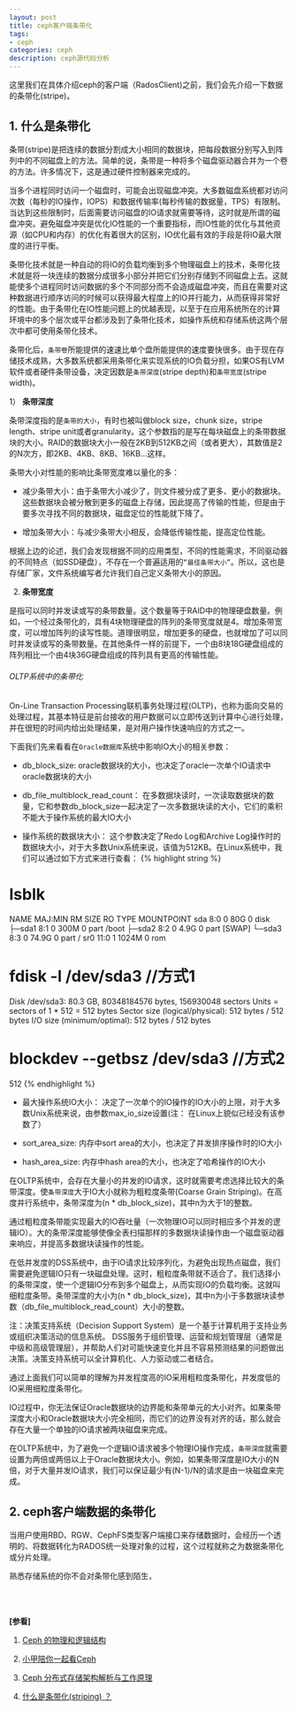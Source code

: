 ```yaml
---
layout: post
title: ceph客户端条带化
tags:
- ceph
categories: ceph
description: ceph源代码分析
---
```



这里我们在具体介绍ceph的客户端（RadosClient)之前，我们会先介绍一下数据的条带化(stripe)。

<!-- more -->

## 1. 什么是条带化

条带(stripe)是把连续的数据分割成大小相同的数据块，把每段数据分别写入到阵列中的不同磁盘上的方法。简单的说，条带是一种将多个磁盘驱动器合并为一个卷的方法。许多情况下，这是通过硬件控制器来完成的。

当多个进程同时访问一个磁盘时，可能会出现磁盘冲突。大多数磁盘系统都对访问次数（每秒的IO操作，IOPS）和数据传输率(每秒传输的数据量，TPS）有限制。当达到这些限制时，后面需要访问磁盘的IO请求就需要等待，这时就是所谓的磁盘冲突。避免磁盘冲突是优化IO性能的一个重要指标，而IO性能的优化与其他资源（如CPU和内存）的优化有着很大的区别，IO优化最有效的手段是将IO最大限度的进行平衡。

条带化技术就是一种自动的将IO的负载均衡到多个物理磁盘上的技术，条带化技术就是将一块连续的数据分成很多小部分并把它们分别存储到不同磁盘上去。这就能使多个进程同时访问数据的多个不同部分而不会造成磁盘冲突，而且在需要对这种数据进行顺序访问的时候可以获得最大程度上的IO并行能力，从而获得非常好的性能。由于条带化在IO性能问题上的优越表现，以至于在应用系统所在的计算环境中的多个层次或平台都涉及到了条带化技术，如操作系统和存储系统这两个层次中都可使用条带化技术。

条带化后，```条带卷```所能提供的速速比单个盘所能提供的速度要快很多。由于现在存储技术成熟，大多数系统都采用条带化来实现系统的IO负载分担，如果OS有LVM软件或者硬件条带设备，决定因数是```条带深度```(stripe depth)和```条带宽度```(stripe width)。

1） **条带深度**

条带深度指的是```条带的大小```，有时也被叫做block size，chunk size，stripe length、stripe unit或者granularity。这个参数指的是写在每块磁盘上的条带数据块的大小。RAID的数据块大小一般在2KB到512KB之间（或者更大），其数值是2的N次方，即2KB、4KB、8KB、16KB...这样。

条带大小对性能的影响比条带宽度难以量化的多：

* 减少条带大小：由于条带大小减少了，则文件被分成了更多、更小的数据块。这些数据块会被分散到更多的磁盘上存储，因此提高了传输的性能，但是由于要多次寻找不同的数据块，磁盘定位的性能就下降了。

* 增加条带大小：与减少条带大小相反，会降低传输性能，提高定位性能。


根据上边的论述，我们会发现根据不同的应用类型，不同的性能需求，不同驱动器的不同特点（如SSD硬盘），不存在一个普遍适用的```“最佳条带大小”```。所以，这也是存储厂家，文件系统编写者允许我们自己定义条带大小的原因。


2) **条带宽度**

是指可以同时并发读或写的条带数量。这个数量等于RAID中的物理硬盘数量。例如，一个经过条带化的，具有4块物理硬盘的阵列的条带宽度就是4。增加条带宽度，可以增加阵列的读写性能。道理很明显，增加更多的硬盘，也就增加了可以同时并发读或写的条带数量。在其他条件一样的前提下，一个由8块18G硬盘组成的阵列相比一个由4块36G硬盘组成的阵列具有更高的传输性能。

###### OLTP系统中的条带化
On-Line Transaction Processing联机事务处理过程(OLTP)，也称为面向交易的处理过程，其基本特征是前台接收的用户数据可以立即传送到计算中心进行处理，并在很短的时间内给出处理结果，是对用户操作快速响应的方式之一。

下面我们先来看看在```Oracle数据库```系统中影响IO大小的相关参数：

* db_block_size: oracle数据块的大小，也决定了oracle一次单个IO请求中oracle数据块的大小

* db_file_multiblock_read_count： 在多数据块读时，一次读取数据块的数量，它和参数db_block_size一起决定了一次多数据块读的大小，它们的乘积不能大于操作系统的最大IO大小

* 操作系统的数据块大小： 这个参数决定了Redo Log和Archive Log操作时的数据块大小，对于大多数Unix系统来说，该值为512KB。在Linux系统中，我们可以通过如下方式来进行查看：
{% highlight string %}
# lsblk
NAME   MAJ:MIN RM  SIZE RO TYPE MOUNTPOINT
sda      8:0    0   80G  0 disk 
├─sda1   8:1    0  300M  0 part /boot
├─sda2   8:2    0  4.9G  0 part [SWAP]
└─sda3   8:3    0 74.9G  0 part /
sr0     11:0    1 1024M  0 rom  

# fdisk -l /dev/sda3                           //方式1

Disk /dev/sda3: 80.3 GB, 80348184576 bytes, 156930048 sectors
Units = sectors of 1 * 512 = 512 bytes
Sector size (logical/physical): 512 bytes / 512 bytes
I/O size (minimum/optimal): 512 bytes / 512 bytes

# blockdev --getbsz /dev/sda3                   //方式2
512
{% endhighlight %}

* 最大操作系统IO大小： 决定了一次单个的IO操作的IO大小的上限，对于大多数Unix系统来说，由参数max_io_size设置(注： 在Linux上貌似已经没有该参数了）

* sort_area_size: 内存中sort area的大小，也决定了并发排序操作时的IO大小

* hash_area_size: 内存中hash area的大小，也决定了哈希操作的IO大小

在OLTP系统中，会存在大量小的并发的IO请求，这时就需要考虑选择比较大的条带深度。使```条带深度```大于IO大小就称为粗粒度条带(Coarse Grain Striping)。在高度并行系统中，条带深度为(n * db_block_size)，其中n为大于1的整数。

通过粗粒度条带能实现最大的IO吞吐量（一次物理IO可以同时相应多个并发的逻辑IO）。大的条带深度能够使像全表扫描那样的多数据块读操作由一个磁盘驱动器来响应，并提高多数据块读操作的性能。

在低并发度的DSS系统中，由于IO请求比较序列化，为避免出现热点磁盘，我们需要避免逻辑IO只有一块磁盘处理。这时，粗粒度条带就不适合了。我们选择小的条带深度，使一个逻辑IO分布到多个磁盘上，从而实现IO的负载均衡。这就叫细粒度条带。条带深度的大小为(n * db_block_size)，其中n为小于多数据块读参数（db_file_multiblock_read_count）大小的整数。

注：决策支持系统（Decision Support System）是一个基于计算机用于支持业务或组织决策活动的信息系统。 DSS服务于组织管理、运营和规划管理层（通常是中级和高级管理层），并帮助人们对可能快速变化并且不容易预测结果的问题做出决策。决策支持系统可以全计算机化、人力驱动或二者结合。

通过上面我们可以简单的理解为并发程度高的IO采用粗粒度条带化，并发度低的IO采用细粒度条带化。

IO过程中，你无法保证Oracle数据块的边界能和条带单元的大小对齐。如果条带深度大小和Oracle数据块大小完全相同，而它们的边界没有对齐的话，那么就会存在大量一个单独的IO请求被两块磁盘来完成。

在OLTP系统中，为了避免一个逻辑IO请求被多个物理IO操作完成，```条带深度```就需要设置为两倍或两倍以上于Oracle数据块大小。例如，如果条带深度是IO大小的N倍，对于大量并发IO请求，我们可以保证最少有(N-1)/N的请求是由一块磁盘来完成。


## 2. ceph客户端数据的条带化
当用户使用RBD、RGW、CephFS类型客户端接口来存储数据时，会经历一个透明的、将数据转化为RADOS统一处理对象的过程，这个过程就称之为数据条带化或分片处理。

熟悉存储系统的你不会对条带化感到陌生，



<br />
<br />

**[参看]**

1. [Ceph 的物理和逻辑结构](https://www.cnblogs.com/sammyliu/p/4836014.html)

2. [小甲陪你一起看Ceph](https://cloud.tencent.com/developer/article/1428004)

3. [Ceph 分布式存储架构解析与工作原理](https://www.cnblogs.com/jmilkfan-fanguiju/p/11825073.html#_71)

4. [什么是条带化(striping) ？](https://blog.csdn.net/jlds123/article/details/11813313)

<br />
<br />
<br />

